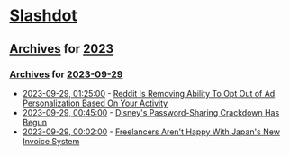 # [Slashdot](../../../README.md)

## [Archives](../../index.md) for [2023](../index.md)

### [Archives](../../index.md) for [2023-09-29](index.md)

* [2023-09-29, 01:25:00](https://tech.slashdot.org/story/23/09/28/2227239/reddit-is-removing-ability-to-opt-out-of-ad-personalization-based-on-your-activity?utm_source=rss1.0mainlinkanon&utm_medium=feed) - [Reddit Is Removing Ability To Opt Out of Ad Personalization Based On Your Activity](https://tech.slashdot.org/story/23/09/28/2227239/reddit-is-removing-ability-to-opt-out-of-ad-personalization-based-on-your-activity?utm_source=rss1.0mainlinkanon&utm_medium=feed)
* [2023-09-29, 00:45:00](https://news.slashdot.org/story/23/09/28/2213248/disneys-password-sharing-crackdown-has-begun?utm_source=rss1.0mainlinkanon&utm_medium=feed) - [Disney's Password-Sharing Crackdown Has Begun](https://news.slashdot.org/story/23/09/28/2213248/disneys-password-sharing-crackdown-has-begun?utm_source=rss1.0mainlinkanon&utm_medium=feed)
* [2023-09-29, 00:02:00](https://yro.slashdot.org/story/23/09/28/2120219/freelancers-arent-happy-with-japans-new-invoice-system?utm_source=rss1.0mainlinkanon&utm_medium=feed) - [Freelancers Aren't Happy With Japan's New Invoice System](https://yro.slashdot.org/story/23/09/28/2120219/freelancers-arent-happy-with-japans-new-invoice-system?utm_source=rss1.0mainlinkanon&utm_medium=feed)
